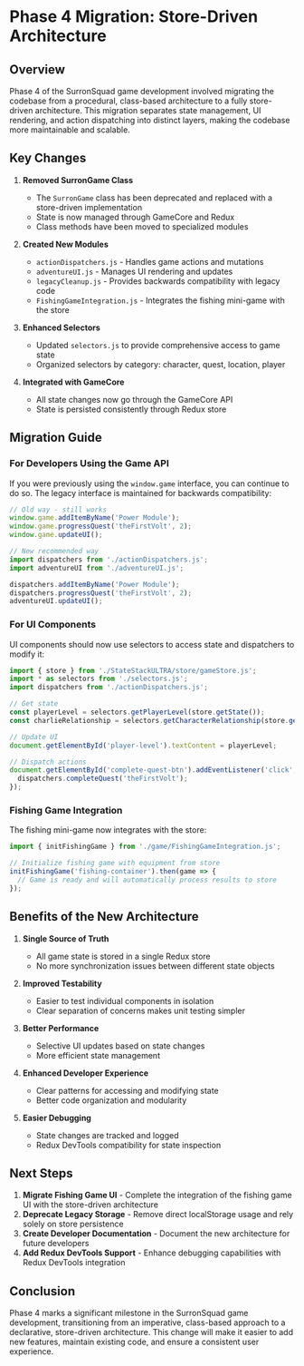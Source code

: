# Phase 4 Migration: Store-Driven Architecture

## Overview

Phase 4 of the SurronSquad game development involved migrating the codebase from a procedural, class-based architecture to a fully store-driven architecture. This migration separates state management, UI rendering, and action dispatching into distinct layers, making the codebase more maintainable and scalable.

## Key Changes

1. **Removed SurronGame Class**
   - The `SurronGame` class has been deprecated and replaced with a store-driven implementation
   - State is now managed through GameCore and Redux
   - Class methods have been moved to specialized modules

2. **Created New Modules**
   - `actionDispatchers.js` - Handles game actions and mutations
   - `adventureUI.js` - Manages UI rendering and updates
   - `legacyCleanup.js` - Provides backwards compatibility with legacy code
   - `FishingGameIntegration.js` - Integrates the fishing mini-game with the store

3. **Enhanced Selectors**
   - Updated `selectors.js` to provide comprehensive access to game state
   - Organized selectors by category: character, quest, location, player

4. **Integrated with GameCore**
   - All state changes now go through the GameCore API
   - State is persisted consistently through Redux store

## Migration Guide

### For Developers Using the Game API

If you were previously using the `window.game` interface, you can continue to do so. The legacy interface is maintained for backwards compatibility:

```javascript
// Old way - still works
window.game.addItemByName('Power Module');
window.game.progressQuest('theFirstVolt', 2);
window.game.updateUI();

// New recommended way
import dispatchers from './actionDispatchers.js';
import adventureUI from './adventureUI.js';

dispatchers.addItemByName('Power Module');
dispatchers.progressQuest('theFirstVolt', 2);
adventureUI.updateUI();
```

### For UI Components

UI components should now use selectors to access state and dispatchers to modify it:

```javascript
import { store } from './StateStackULTRA/store/gameStore.js';
import * as selectors from './selectors.js';
import dispatchers from './actionDispatchers.js';

// Get state
const playerLevel = selectors.getPlayerLevel(store.getState());
const charlieRelationship = selectors.getCharacterRelationship(store.getState(), 'charlie');

// Update UI
document.getElementById('player-level').textContent = playerLevel;

// Dispatch actions
document.getElementById('complete-quest-btn').addEventListener('click', () => {
  dispatchers.completeQuest('theFirstVolt');
});
```

### Fishing Game Integration

The fishing mini-game now integrates with the store:

```javascript
import { initFishingGame } from './game/FishingGameIntegration.js';

// Initialize fishing game with equipment from store
initFishingGame('fishing-container').then(game => {
  // Game is ready and will automatically process results to store
});
```

## Benefits of the New Architecture

1. **Single Source of Truth**
   - All game state is stored in a single Redux store
   - No more synchronization issues between different state objects

2. **Improved Testability**
   - Easier to test individual components in isolation
   - Clear separation of concerns makes unit testing simpler

3. **Better Performance**
   - Selective UI updates based on state changes
   - More efficient state management

4. **Enhanced Developer Experience**
   - Clear patterns for accessing and modifying state
   - Better code organization and modularity

5. **Easier Debugging**
   - State changes are tracked and logged
   - Redux DevTools compatibility for state inspection

## Next Steps

1. **Migrate Fishing Game UI** - Complete the integration of the fishing game UI with the store-driven architecture
2. **Deprecate Legacy Storage** - Remove direct localStorage usage and rely solely on store persistence
3. **Create Developer Documentation** - Document the new architecture for future developers
4. **Add Redux DevTools Support** - Enhance debugging capabilities with Redux DevTools integration

## Conclusion

Phase 4 marks a significant milestone in the SurronSquad game development, transitioning from an imperative, class-based approach to a declarative, store-driven architecture. This change will make it easier to add new features, maintain existing code, and ensure a consistent user experience. 